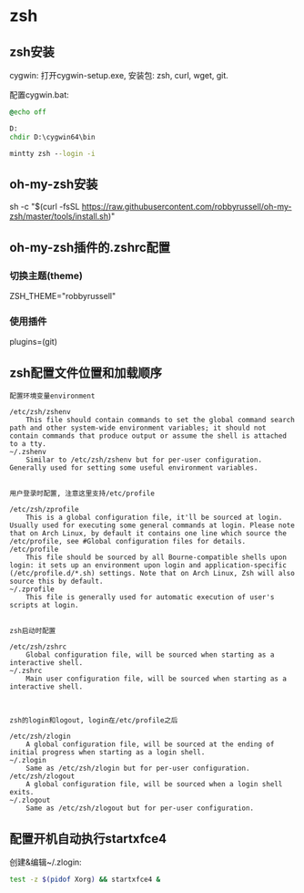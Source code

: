 # zsh



## zsh安装

cygwin: 打开cygwin-setup.exe, 安装包: zsh, curl, wget, git.

配置cygwin.bat:

```bat
@echo off

D:
chdir D:\cygwin64\bin

mintty zsh --login -i
```



## oh-my-zsh安装

sh -c "$(curl -fsSL https://raw.githubusercontent.com/robbyrussell/oh-my-zsh/master/tools/install.sh)"



## oh-my-zsh插件的.zshrc配置

### 切换主题(theme)

ZSH_THEME="robbyrussell"

### 使用插件

plugins=(git)











## zsh配置文件位置和加载顺序

```text
配置环境变量environment

/etc/zsh/zshenv
    This file should contain commands to set the global command search path and other system-wide environment variables; it should not contain commands that produce output or assume the shell is attached to a tty.
~/.zshenv
    Similar to /etc/zsh/zshenv but for per-user configuration. Generally used for setting some useful environment variables.


用户登录时配置, 注意这里支持/etc/profile

/etc/zsh/zprofile
    This is a global configuration file, it'll be sourced at login. Usually used for executing some general commands at login. Please note that on Arch Linux, by default it contains one line which source the /etc/profile, see #Global configuration files for details.
/etc/profile
    This file should be sourced by all Bourne-compatible shells upon login: it sets up an environment upon login and application-specific (/etc/profile.d/*.sh) settings. Note that on Arch Linux, Zsh will also source this by default.
~/.zprofile
    This file is generally used for automatic execution of user's scripts at login.


zsh启动时配置

/etc/zsh/zshrc
    Global configuration file, will be sourced when starting as a interactive shell.
~/.zshrc
    Main user configuration file, will be sourced when starting as a interactive shell.



zsh的login和logout, login在/etc/profile之后

/etc/zsh/zlogin
    A global configuration file, will be sourced at the ending of initial progress when starting as a login shell.
~/.zlogin
    Same as /etc/zsh/zlogin but for per-user configuration.
/etc/zsh/zlogout
    A global configuration file, will be sourced when a login shell exits.
~/.zlogout
    Same as /etc/zsh/zlogout but for per-user configuration.

```






## 配置开机自动执行startxfce4

创建&编辑~/.zlogin:

```bash
test -z $(pidof Xorg) && startxfce4 &
```